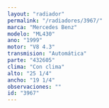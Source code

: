 ```yaml
---
layout: "radiador"
permalink: "/radiadores/3967/"
marca: "Mercedes Benz"
modelo: "ML430"
ano: "1999"
motor: "V8 4.3"
transmision: "Automática"
parte: "432605"
clima: "Con clima"
alto: "25 1/4"
ancho: "19 1/4"
observaciones: ""
id: "3967"
---
```


